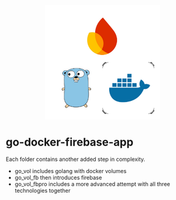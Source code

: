 <p align="center">
    <img src="assets/Untitled design.png" width=300 height=300>
</p>

# go-docker-firebase-app

Each folder contains another added step in complexity.

* go_vol includes golang with docker volumes
* go_vol_fb then introduces firebase
* go_vol_fbpro includes a more advanced attempt with all three technologies together